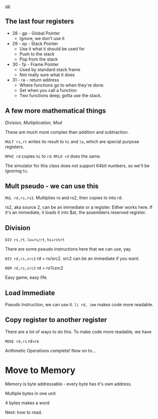 [up](../index.md)

## The last four registers

- 28 - gp - Global Pointer
	- Ignore, we don't use it
- 29 - sp - Stack Pointer
	- Use it what it should be used for
	- Push to the stack
	- Pop from the stack
- 30 - fp - Frame Pointer
	- Used by standard stack frame
	- Not really sure what it does
- 31 - ra - return address
	- Where functions go to when they're done.
	- Set when you call a function
	- Two functions deep, gotta use the stack.

## A few more mathematical things

*Division, Multiplication, Mod*

These are much more complex than addition and subtraction.

`MULT rs,rt` writes its result to `hi` and `lo`, which are special purpose registers.

`MFHI rd` copies `hi` to `rd`.
`MFLO rd` does the same.

The simulator for this class does not support 64bit numbers, so we'll be ignoring `hi`.

## Mult pseudo - we can use this

`MUL rd,rs,rs2`. Multiplies rs and rs2, then copies lo into rd.

rs2, aka source 2, can be an immediate or a register. Either works here. If it's an immediate,
it loads it into $at, the assemblers reserved register.

## Division

`DIV rs,rt`. `lo=rs/rt`, `hi=rs%rt`

There are some pseudo instructions here that we can use, yay.

`DIV rd,rs,src2` rd = rs/src2. src2 can be an immediate if you want.

`REM rd,rs,src2` rd = rs%src2

Easy game, easy life.

## Load Immediate

Pseudo Instruction, we can use it. `li rd, imm` makes code more readable.

## Copy register to another register

There are a lot of ways to do this. To make code more readable, we have

`MOVE rd,rs` rd=rs

Arithmetic Operations complete! Now on to...

# Move to Memory

Memory is byte addressable - every byte has it's own address.

Multiple bytes in one unit

4 bytes makes a word

Next: how to read.
